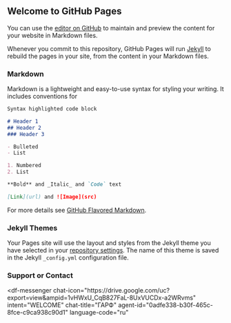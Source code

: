 ## Welcome to GitHub Pages

You can use the [editor on GitHub](https://github.com/AndreyKolganov/garf/edit/gh-pages/index.md) to maintain and preview the content for your website in Markdown files.

Whenever you commit to this repository, GitHub Pages will run [Jekyll](https://jekyllrb.com/) to rebuild the pages in your site, from the content in your Markdown files.

### Markdown

Markdown is a lightweight and easy-to-use syntax for styling your writing. It includes conventions for

```markdown
Syntax highlighted code block

# Header 1
## Header 2
### Header 3

- Bulleted
- List

1. Numbered
2. List

**Bold** and _Italic_ and `Code` text

[Link](url) and ![Image](src)
```

For more details see [GitHub Flavored Markdown](https://guides.github.com/features/mastering-markdown/).

### Jekyll Themes

Your Pages site will use the layout and styles from the Jekyll theme you have selected in your [repository settings](https://github.com/AndreyKolganov/garf/settings/pages). The name of this theme is saved in the Jekyll `_config.yml` configuration file.

### Support or Contact
<script src="https://www.gstatic.com/dialogflow-console/fast/messenger/bootstrap.js?v=1"></script>
<df-messenger
  chat-icon="https:&#x2F;&#x2F;drive.google.com&#x2F;uc?export=view&ampid=1vHWxU_CqB827FaL-8UxVUCDx-a2WRvms"
  intent="WELCOME"
  chat-title="ГАРФ"
  agent-id="0adfe338-b30f-465c-8fce-c9ca938c90d1"
  language-code="ru"
></df-messenger>

